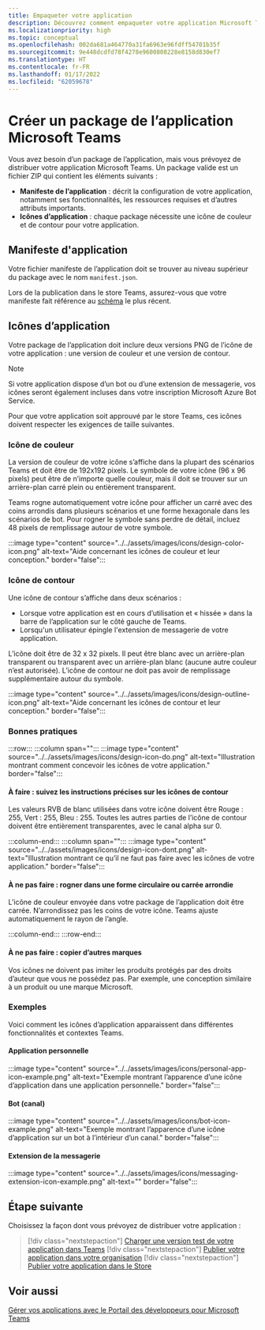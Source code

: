 ```yaml
---
title: Empaqueter votre application
description: Découvrez comment empaqueter votre application Microsoft Teams pour le test, le téléchargement et la publication dans le Store.
ms.localizationpriority: high
ms.topic: conceptual
ms.openlocfilehash: 002da681a464770a31fa6963e96fdff54701b35f
ms.sourcegitcommit: 9e448dcdfd78f4278e9600808228e8158d830ef7
ms.translationtype: HT
ms.contentlocale: fr-FR
ms.lasthandoff: 01/17/2022
ms.locfileid: "62059678"
---
```

# <a name="create-a-microsoft-teams-app-package"></a>Créer un package de l’application Microsoft Teams

Vous avez besoin d’un package de l’application, mais vous prévoyez de distribuer votre application Microsoft Teams. Un package valide est un fichier ZIP qui contient les éléments suivants :

* **Manifeste de l’application** : décrit la configuration de votre application, notamment ses fonctionnalités, les ressources requises et d’autres attributs importants.
* **Icônes d’application** : chaque package nécessite une icône de couleur et de contour pour votre application.

## <a name="app-manifest"></a>Manifeste d'application

Votre fichier manifeste de l’application doit se trouver au niveau supérieur du package avec le nom `manifest.json`. 

Lors de la publication dans le store Teams, assurez-vous que votre manifeste fait référence au [schéma](~/resources/schema/manifest-schema.md) le plus récent.

## <a name="app-icons"></a>Icônes d’application

Votre package de l’application doit inclure deux versions PNG de l’icône de votre application : une version de couleur et une version de contour.

> [!Note]
> Si votre application dispose d’un bot ou d’une extension de messagerie, vos icônes seront également incluses dans votre inscription Microsoft Azure Bot Service.

Pour que votre application soit approuvé par le store Teams, ces icônes doivent respecter les exigences de taille suivantes.

### <a name="color-icon"></a>Icône de couleur

La version de couleur de votre icône s’affiche dans la plupart des scénarios Teams et doit être de 192x192 pixels. Le symbole de votre icône (96 x 96 pixels) peut être de n’importe quelle couleur, mais il doit se trouver sur un arrière-plan carré plein ou entièrement transparent.

Teams rogne automatiquement votre icône pour afficher un carré avec des coins arrondis dans plusieurs scénarios et une forme hexagonale dans les scénarios de bot. Pour rogner le symbole sans perdre de détail, incluez 48 pixels de remplissage autour de votre symbole.

:::image type="content" source="../../assets/images/icons/design-color-icon.png" alt-text="Aide concernant les icônes de couleur et leur conception." border="false":::

### <a name="outline-icon"></a>Icône de contour

Une icône de contour s’affiche dans deux scénarios :

* Lorsque votre application est en cours d’utilisation et « hissée » dans la barre de l’application sur le côté gauche de Teams.
* Lorsqu'un utilisateur épingle l'extension de messagerie de votre application.

L’icône doit être de 32 x 32 pixels. Il peut être blanc avec un arrière-plan transparent ou transparent avec un arrière-plan blanc (aucune autre couleur n’est autorisée). L’icône de contour ne doit pas avoir de remplissage supplémentaire autour du symbole.

:::image type="content" source="../../assets/images/icons/design-outline-icon.png" alt-text="Aide concernant les icônes de contour et leur conception." border="false":::

### <a name="best-practices"></a>Bonnes pratiques

:::row:::
   :::column span="":::
:::image type="content" source="../../assets/images/icons/design-icon-do.png" alt-text="Illustration montrant comment concevoir les icônes de votre application." border="false":::

#### <a name="do-follow-the-precise-outline-icon-guidelines"></a>À faire : suivez les instructions précises sur les icônes de contour

Les valeurs RVB de blanc utilisées dans votre icône doivent être Rouge : 255, Vert : 255, Bleu : 255. Toutes les autres parties de l’icône de contour doivent être entièrement transparentes, avec le canal alpha sur 0.

   :::column-end:::
   :::column span="":::
:::image type="content" source="../../assets/images/icons/design-icon-dont.png" alt-text="Illustration montrant ce qu’il ne faut pas faire avec les icônes de votre application." border="false":::

#### <a name="dont-crop-in-a-circular-or-rounded-square-shape"></a>À ne pas faire : rogner dans une forme circulaire ou carrée arrondie

L’icône de couleur envoyée dans votre package de l’application doit être carrée. N’arrondissez pas les coins de votre icône. Teams ajuste automatiquement le rayon de l’angle.

   :::column-end:::
:::row-end:::

#### <a name="dont-copy-other-brands"></a>À ne pas faire : copier d’autres marques

Vos icônes ne doivent pas imiter les produits protégés par des droits d’auteur que vous ne possédez pas. Par exemple, une conception similaire à un produit ou une marque Microsoft.

### <a name="examples"></a>Exemples

Voici comment les icônes d’application apparaissent dans différentes fonctionnalités et contextes Teams.

#### <a name="personal-app"></a>Application personnelle

:::image type="content" source="../../assets/images/icons/personal-app-icon-example.png" alt-text="Exemple montrant l’apparence d’une icône d’application dans une application personnelle." border="false":::

#### <a name="bot-channel"></a>Bot (canal)

:::image type="content" source="../../assets/images/icons/bot-icon-example.png" alt-text="Exemple montrant l’apparence d’une icône d’application sur un bot à l’intérieur d’un canal." border="false":::

#### <a name="messaging-extension"></a>Extension de la messagerie

:::image type="content" source="../../assets/images/icons/messaging-extension-icon-example.png" alt-text="<texte de remplacement>" border="false":::

## <a name="next-step"></a>Étape suivante

Choisissez la façon dont vous prévoyez de distribuer votre application :

> [!div class="nextstepaction"]
> [Charger une version test de votre application dans Teams](~/concepts/deploy-and-publish/apps-upload.md)
> [!div class="nextstepaction"]
> [Publier votre application dans votre organisation](/MicrosoftTeams/tenant-apps-catalog-teams?toc=/microsoftteams/platform/toc.json&bc=/MicrosoftTeams/breadcrumb/toc.json)
> [!div class="nextstepaction"]
> [Publier votre application dans le Store](~/concepts/deploy-and-publish/appsource/publish.md)

## <a name="see-also"></a>Voir aussi

[Gérer vos applications avec le Portail des développeurs pour Microsoft Teams](~/concepts/build-and-test/teams-developer-portal.md)